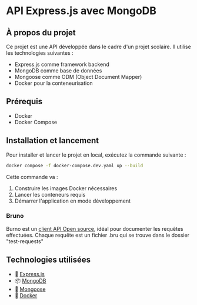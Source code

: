 # API Express.js avec MongoDB

## À propos du projet

Ce projet est une API développée dans le cadre d'un projet scolaire. Il utilise les technologies suivantes :

- Express.js comme framework backend
- MongoDB comme base de données
- Mongoose comme ODM (Object Document Mapper)
- Docker pour la conteneurisation

## Prérequis

- Docker
- Docker Compose

## Installation et lancement

Pour installer et lancer le projet en local, exécutez la commande suivante :

```bash
docker compose -f docker-compose.dev.yaml up --build
```

Cette commande va :

1. Construire les images Docker nécessaires
2. Lancer les conteneurs requis
3. Démarrer l'application en mode développement

### Bruno

Burno est un [client API Open source](https://www.usebruno.com/), idéal pour documenter les requêtes effectuées. Chaque requête est un fichier .bru qui se trouve dans le dossier "test-requests"

## Technologies utilisées

- 🚀 [Express.js](https://expressjs.com/)
- 📦 [MongoDB](https://www.mongodb.com/)
- 🔄 [Mongoose](https://mongoosejs.com/)
- 🐳 [Docker](https://www.docker.com/)

